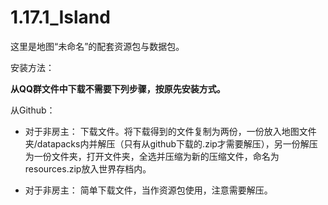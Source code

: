 # 1.17.1_Island

这里是地图“未命名”的配套资源包与数据包。

安装方法：

**从QQ群文件中下载不需要下列步骤，按原先安装方式。**

从Github：
 + 对于非房主：
下载文件。将下载得到的文件复制为两份，一份放入地图文件夹/datapacks内并解压（只有从github下载的.zip才需要解压），另一份解压为一份文件夹，打开文件夹，全选并压缩为新的压缩文件，命名为resources.zip放入世界存档内。

 + 对于非房主：
简单下载文件，当作资源包使用，注意需要解压。
